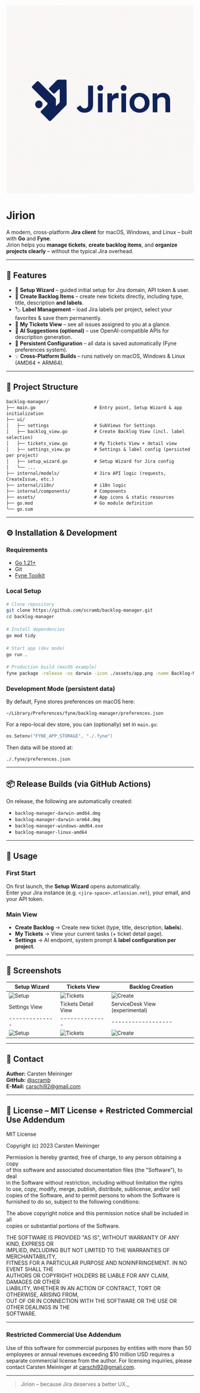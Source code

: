 <p align="center">
  <img src="https://github.com/scramb/Jirion/blob/main/assets/logo.png?raw=true" alt="Jirion Logo"/>
</p>

# Jirion

A modern, cross-platform **Jira client** for macOS, Windows, and Linux – built with **Go** and **Fyne**.  
Jirion helps you **manage tickets**, **create backlog items**, and **organize projects clearly** – without the typical Jira overhead.

---

## 🚀 Features

- 🧙 **Setup Wizard** – guided initial setup for Jira domain, API token & user.
- 🧱 **Create Backlog Items** – create new tickets directly, including type, title, description **and labels**.
- 🏷️ **Label Management** – load Jira labels per project, select your favorites & save them permanently.
- 🔄 **My Tickets View** – see all issues assigned to you at a glance.
- 🤖 **AI Suggestions (optional)** – use OpenAI-compatible APIs for description generation.
- 💾 **Persistent Configuration** – all data is saved automatically (Fyne preferences system).
- 💡 **Cross-Platform Builds** – runs natively on macOS, Windows & Linux (AMD64 + ARM64).

---

## 🧩 Project Structure

```
backlog-manager/
├── main.go                      # Entry point, Setup Wizard & app initialization
├── ui/
│   ├── settings                 # SubViews for Settings
│   ├── backlog_view.go          # Create Backlog View (incl. label selection)
│   ├── tickets_view.go          # My Tickets View + detail view
│   ├── settings_view.go         # Settings & label config (persisted per project)
│   ├── setup_wizard.go          # Setup Wizard for Jira config
│   └── ...
├── internal/models/             # Jira API logic (requests, CreateIssue, etc.)
├── internal/i18n/               # i18n logic
├── internal/components/         # Components 
├── assets/                      # App icons & static resources
├── go.mod                       # Go module definition
└── go.sum
```

---

## ⚙️ Installation & Development

### Requirements
- [Go 1.21+](https://go.dev/dl/)
- Git
- [Fyne Toolkit](https://developer.fyne.io/)

### Local Setup
```bash
# Clone repository
git clone https://github.com/scramb/backlog-manager.git
cd backlog-manager

# Install dependencies
go mod tidy

# Start app (dev mode)
go run .

# Production build (macOS example)
fyne package -release -os darwin -icon ./assets/app.png -name Backlog-Manager -app-id com.scramb.backlog-manager
```

### Development Mode (persistent data)
By default, Fyne stores preferences on macOS here:
```
~/Library/Preferences/fyne/backlog-manager/preferences.json
```
For a repo-local dev store, you can (optionally) set in `main.go`:
```go
os.Setenv("FYNE_APP_STORAGE", "./.fyne")
```
Then data will be stored at:
```
./.fyne/preferences.json
```

---

## 📦 Release Builds (via GitHub Actions)

On release, the following are automatically created:
- `backlog-manager-darwin-amd64.dmg`
- `backlog-manager-darwin-arm64.dmg`
- `backlog-manager-windows-amd64.exe`
- `backlog-manager-linux-amd64`

---

## 🧠 Usage

### First Start
On first launch, the **Setup Wizard** opens automatically.  
Enter your Jira instance (e.g. `<jira-space>.atlassian.net`), your email, and your API token.

### Main View
- **Create Backlog** → Create new ticket (type, title, description, **labels**).
- **My Tickets** → View your current tasks (+ ticket detail page).
- **Settings** → AI endpoint, system prompt & **label configuration per project**.

---

## 📸 Screenshots 

| Setup Wizard | Tickets View | Backlog Creation |
|--------------|--------------|------------------|
| ![Setup](https://i.ibb.co/FkmzzM8G/Bildschirmfoto-2025-10-24-um-23-32-05.png) | ![Tickets](https://i.ibb.co/Yn9GD2t/Bildschirmfoto-2025-10-24-um-23-21-35.png) | ![Create](https://i.ibb.co/q3sZ5S2H/Bildschirmfoto-2025-10-24-um-23-21-29.png) |
| Settings View | Tickets Detail View | ServiceDesk View (experimental) |
|--------------|--------------|------------------|
| ![Setup](https://i.ibb.co/spcTn9xp/Bildschirmfoto-2025-10-31-um-08-09-55.png) | ![Tickets](https://i.ibb.co/WpDQzy9y/Bildschirmfoto-2025-10-31-um-08-12-00.png) | ![Create](https://i.ibb.co/tTT6MHVM/Bildschirmfoto-2025-10-31-um-08-09-17.png) |
---

## 💬 Contact

**Author:** Carsten Meininger  
**GitHub:** [@scramb](https://github.com/scramb)  
**E-Mail:** carschi92@gmail.com

---

## 🍺 License – MIT License + Restricted Commercial Use Addendum

MIT License

Copyright (c) 2023 Carsten Meininger

Permission is hereby granted, free of charge, to any person obtaining a copy  
of this software and associated documentation files (the "Software"), to deal  
in the Software without restriction, including without limitation the rights  
to use, copy, modify, merge, publish, distribute, sublicense, and/or sell  
copies of the Software, and to permit persons to whom the Software is  
furnished to do so, subject to the following conditions:

The above copyright notice and this permission notice shall be included in all  
copies or substantial portions of the Software.

THE SOFTWARE IS PROVIDED "AS IS", WITHOUT WARRANTY OF ANY KIND, EXPRESS OR  
IMPLIED, INCLUDING BUT NOT LIMITED TO THE WARRANTIES OF MERCHANTABILITY,  
FITNESS FOR A PARTICULAR PURPOSE AND NONINFRINGEMENT. IN NO EVENT SHALL THE  
AUTHORS OR COPYRIGHT HOLDERS BE LIABLE FOR ANY CLAIM, DAMAGES OR OTHER  
LIABILITY, WHETHER IN AN ACTION OF CONTRACT, TORT OR OTHERWISE, ARISING FROM,  
OUT OF OR IN CONNECTION WITH THE SOFTWARE OR THE USE OR OTHER DEALINGS IN THE  
SOFTWARE.

---

### Restricted Commercial Use Addendum

Use of this software for commercial purposes by entities with more than 50 employees or annual revenues exceeding $10 million USD requires a separate commercial license from the author. For licensing inquiries, please contact Carsten Meininger at carschi92@gmail.com.

---

> Jirion – because Jira deserves a better UX._